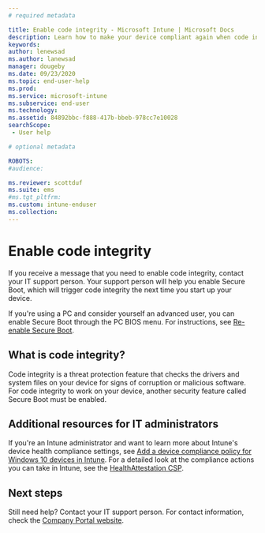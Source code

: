 ```yaml
---
# required metadata

title: Enable code integrity - Microsoft Intune | Microsoft Docs
description: Learn how to make your device compliant again when code integrity is disabled. 
keywords:
author: lenewsad
ms.author: lanewsad
manager: dougeby
ms.date: 09/23/2020
ms.topic: end-user-help
ms.prod:
ms.service: microsoft-intune
ms.subservice: end-user
ms.technology:
ms.assetid: 84892bbc-f888-417b-bbeb-978cc7e10028
searchScope:
 - User help

# optional metadata

ROBOTS:  
#audience:

ms.reviewer: scottduf
ms.suite: ems
#ms.tgt_pltfrm:
ms.custom: intune-enduser
ms.collection: 
---
```


# Enable code integrity

If you receive a message that you need to enable code integrity, contact your IT support person. Your support person will help you enable Secure Boot, which will trigger code integrity the next time you start up your device. 

If you're using a PC and consider yourself an advanced user, you can enable Secure Boot through the PC BIOS menu. For instructions, see [Re-enable Secure Boot](https://docs.microsoft.com/windows-hardware/manufacture/desktop/disabling-secure-boot#re-enable-secure-boot).  


## What is code integrity? 
Code integrity is a threat protection feature that checks the drivers and system files on your device for signs of corruption or malicious software. For code integrity to work on your device, another security feature called Secure Boot must be enabled.  


## Additional resources for IT administrators  

If you're an Intune administrator and want to learn more about Intune's device health compliance settings, see [Add a device compliance policy for Windows 10 devices in Intune](/intune/protect/compliance-policy-create-windows). For a detailed look at the compliance actions you can take in Intune, see the [HealthAttestation CSP](/windows/client-management/mdm/healthattestation-csp#step-8-take-appropriate-policy-action-based-on-evaluation-results).  

## Next steps

Still need help? Contact your IT support person. For contact information, check the [Company Portal website](https://go.microsoft.com/fwlink/?linkid=2010980).
